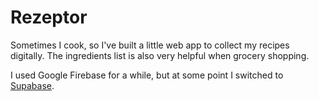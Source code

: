 # Rezeptor

Sometimes I cook, so I've built a little web app to collect my recipes digitally. The ingredients list is also very helpful when grocery shopping.

I used Google Firebase for a while, but at some point I switched to [Supabase](https://supabase.com/).
